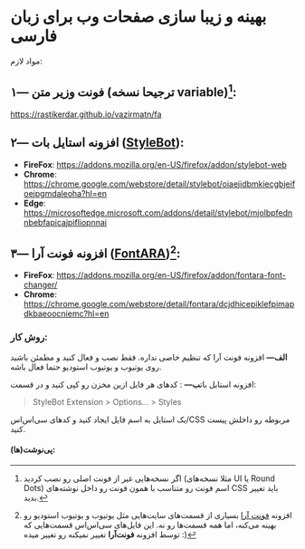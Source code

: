 # بهینه و زیبا سازی صفحات وب برای زبان فارسی

مواد لازم:

## ۱— فونت وزیر متن (ترجیحا نسخه variable)[^1]:

https://rastikerdar.github.io/vazirmatn/fa

## ۲— افزونه استایل بات ([StyleBot](https://stylebot.dev)):

- **FireFox**: https://addons.mozilla.org/en-US/firefox/addon/stylebot-web
- **Chrome**: https://chrome.google.com/webstore/detail/stylebot/oiaejidbmkiecgbjeifoejpgmdaleoha?hl=en
- **Edge**: https://microsoftedge.microsoft.com/addons/detail/stylebot/mjolbpfednnbebfapicajpifliopnnai

## ۳— افزونه فونت آرا ([FontARA](https://mimalef70.github.io/fontara))[^2]:
- **FireFox**: https://addons.mozilla.org/en-US/firefox/addon/fontara-font-changer/
- **Chrome**: https://chrome.google.com/webstore/detail/fontara/dcjdhicepiklefpimapdkbaeoocniemc?hl=en

### روش کار:
**الف—** افزونه فونت آرا که تنظیم خاصی نداره. فقط نصب و فعال کنید و مطمئن باشید روی یوتیوب و یوتیوب استودیو حتما فعال باشه.     


افزونه استایل بات**ب—** :
کدهای هر فایل ازین مخزن رو کپی کنید و در قسمت:

> StyleBot Extension > Options... > Styles

یک استایل به اسم فایل ایجاد کنید و کدهای سی‌اس‌اس/CSS مربوطه رو داخلش پیست کنید.

#### پی‌نوشت‌(ها):
[^1]: اگر نسخه‌هایی غیر از فونت اصلی رو نصب کردید (مثلا نسخه‌های UI یا Round Dots) اسم فونت رو متناسب با همون فونت رو داخل نوشته‌های CSS باید تغییر بدید.
[^2]: افزونه [فونت آرا](https://mimalef70.github.io/fontara) بسیاری از قسمت‌های سایت‌هایی مثل یوتیوب و یوتیوب استودیو رو بهینه می‌کنه، اما همه قسمت‌ها رو نه. این فایل‌های سی‌اس‌اس قسمت‌هایی که توسط افزونه **فونت‌آرا** تغییر نمیکنه رو تغییر میده :)
